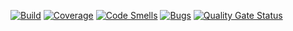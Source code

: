 [![Build](https://github.com/phanivaranasi/prebookings/actions/workflows/main.yml/badge.svg?branch=master)](https://github.com/phanivaranasi/prebookings/actions/workflows/main.yml)
[![Coverage](http://789c-2401-4900-1c0e-6df6-559a-158d-446b-8e2d.ngrok.io/api/project_badges/measure?project=phanivaranasi_prebookings&metric=coverage)](http://789c-2401-4900-1c0e-6df6-559a-158d-446b-8e2d.ngrok.io/dashboard?id=phanivaranasi_prebookings)
[![Code Smells](http://789c-2401-4900-1c0e-6df6-559a-158d-446b-8e2d.ngrok.io/api/project_badges/measure?project=phanivaranasi_prebookings&metric=code_smells)](http://789c-2401-4900-1c0e-6df6-559a-158d-446b-8e2d.ngrok.io/dashboard?id=phanivaranasi_prebookings)
[![Bugs](http://789c-2401-4900-1c0e-6df6-559a-158d-446b-8e2d.ngrok.io/api/project_badges/measure?project=phanivaranasi_prebookings&metric=bugs)](http://789c-2401-4900-1c0e-6df6-559a-158d-446b-8e2d.ngrok.io/dashboard?id=phanivaranasi_prebookings)
[![Quality Gate Status](http://789c-2401-4900-1c0e-6df6-559a-158d-446b-8e2d.ngrok.io/api/project_badges/measure?project=phanivaranasi_prebookings&metric=alert_status)](http://789c-2401-4900-1c0e-6df6-559a-158d-446b-8e2d.ngrok.io/dashboard?id=phanivaranasi_prebookings)